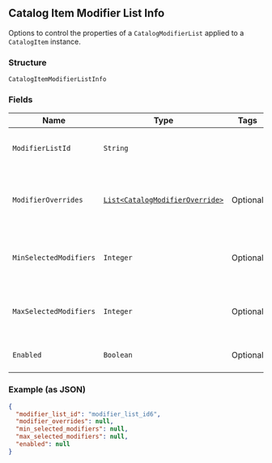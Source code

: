 ## Catalog Item Modifier List Info

Options to control the properties of a `CatalogModifierList` applied to a `CatalogItem` instance.

### Structure

`CatalogItemModifierListInfo`

### Fields

| Name | Type | Tags | Description |
|  --- | --- | --- | --- |
| `ModifierListId` | `String` |  | The ID of the `CatalogModifierList` controlled by this `CatalogModifierListInfo`. |
| `ModifierOverrides` | [`List<CatalogModifierOverride>`](/doc/models/catalog-modifier-override.md) | Optional | A set of `CatalogModifierOverride` objects that override whether a given `CatalogModifier` is enabled by default. |
| `MinSelectedModifiers` | `Integer` | Optional | If 0 or larger, the smallest number of `CatalogModifier`s that must be selected from this `CatalogModifierList`. |
| `MaxSelectedModifiers` | `Integer` | Optional | If 0 or larger, the largest number of `CatalogModifier`s that can be selected from this `CatalogModifierList`. |
| `Enabled` | `Boolean` | Optional | If `true`, enable this `CatalogModifierList`. The default value is `true`. |

### Example (as JSON)

```json
{
  "modifier_list_id": "modifier_list_id6",
  "modifier_overrides": null,
  "min_selected_modifiers": null,
  "max_selected_modifiers": null,
  "enabled": null
}
```

